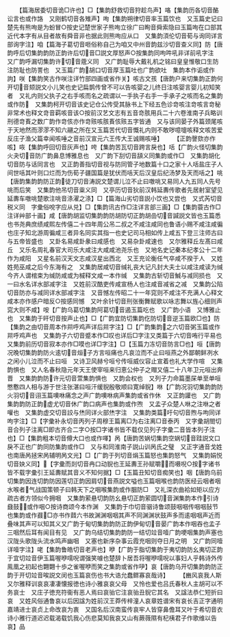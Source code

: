 <!-- { "loadSidebar": true } -->
　　【篇海居委切音诡□许也】□【集韵舒救切音狩趁鸟声】咯【集韵历各切音酪讼言也或作詻　又刚鹤切音各雉声】咰【集韵朔律切音率玉篇饮也　又玉篇史记曰楚先有熊咰是为蚡冒○按史记楚世家子熊咰立徐广曰眴音舜索隐曰玉篇咰在口部其近代本字有从目者故有舜音非也据此则熊咰应从口　又集韵湏伦切音荀与询同详言部询字注】咱【篇海子葛切音咂俗称自己为咱又中州音韵兹沙切音查义同】防【唐韵呼后切集韵韵防正韵许后切音□説文厚怒声○按集韵同呴吽吼非详前吼字注　又广韵呼漏切集韵许切音蔲义同　又广韵耻辱大戴礼机之铭曰皇皇惟敬口生防注防耻也防詈也　又玉篇广韵胡口切音厚玉篇吐也广韵欲吐　集韵本作诟或作訽】咲【集韵笑古作咲注详竹部四画或省作关】咳古文孩【唐韵户来切集韵正韵何开切音颏説文小儿笑也史记扁鹊传曾不可以告咳婴之儿终日注咳婴言婴儿初知笑者　又礼内则父执子之右手咳而名之疏谓以一手执子右手一手承子之咳而名之集韵或作防　又集韵柯开切音该史记仓公传受其脉书上下经五色诊竒咳注竒咳言竒秘非常术也释文竒音羁咳音该○按前汉艺文志有五音竒胲用兵二十六卷淮南子兵略训刑德竒賌之数广韵作竒侅亦作竒赅咳胲賌侅赅五字皆通　又与该同晏子外篇颈尾咳于天地然而漻漻不知六翮之所在又玉篇苦代切音慨礼内则不敢哕噫嚏咳释文咳苦爱反庄子渔父篇幸闻咳唾之音前汉宣元六王传大王诚赐咳唾】
　　【正韵謦欬亦作咳】咴【集韵呼回切音灰声也】咵【集韵苦瓦切音跨言戾也】咶【广韵火怪切集韵火夬切音防广韵鼻息博雅息也　又广韵下刮切音頢义同集韵或作□　又集韵胡化切音防与话同言也　又正韵善指切音视与防同管子地数篇十口之家十人咶盐庄子人间世咶其叶则口烂而为伤荀子疆国篇是犹伏而咶天后汉皇后纪汤梦及天而咶之】咷【唐韵集韵韵防正韵徒刀切音涛説文楚谓儿泣不止曰噭咷又易同人九五同人先号咷而后笑　又集韵他吊切音粜义同　又亭历切音狄前汉韩延夀传歌者先居射室望见延夀车噭咷楚歌注咷音涤濯之涤】□【篇海山劣切音説小饮也又尝也　又式芮切音税义同　字彚俗哾字应从兑】□【集韵讯古作□注详言部三画】□【集韵蓑古作□注详艸部十画】咸【唐韵胡监切集韵韵防胡防切正韵胡嵒切音諴説文皆也玉篇悉也书尧典庶绩咸熙左传僖二十四年周公吊二叔之不咸注咸同也鲁语小赐不咸注咸徧也庄子知北游周徧咸三者异名同实其指一也史记司马相如传上咸五下登三注师古曰与五帝皆盛也　又卦名易咸卦彖曰咸感也　又易杂卦咸速也　又尔雅释丘左髙曰咸丘　又乐名周礼春官大司乐大咸注大咸咸池尧乐也　又地名史记秦本纪孝公十二年作为咸阳　又星名前汉天文志咸汉星出西北　又王充论衡任气卒咸不揆于人　又姓姓苑巫咸之后今东海有之　又集韵居咸切音缄礼丧大记凡封大夫士以咸注咸读为缄今齐人谓棺束为缄防咸或为椷释文咸一本作缄　又集韵古斩切音鰔与减同损也　又一曰水名详水部减字注　又姓前汉酷吏传咸宣杨人也注咸音减省之减　又集韵公陷切音防亦与减同详水部减字注　又音憾左传昭二十一年窕则不咸注不充满人心释文咸本亦作感户暗反○按感同憾　又叶余针切音刑张衡舞赋歌以咏志舞以旌心细则声窕大则不咸】咹【广韵乌葛切集韵阿葛切音遏玉篇吃也　又广韵小语　又博雅止也　又集韵于旰切音按声止也】□【广韵宜防切集韵仡防切音逆玉篇欧□也】防【集韵之由切音周本作喌呼鸡声详后喌字注】□【广韵集韵之六切音粥玉篇或作喌呼鸡声也　又集韵子六切音蹙本作□叹也详后□字注又类篇于六切音哊行平易也　又集韵前历切音寂本亦作□嗼也详□字注】□【玉篇力冻切音防言□也】咺【唐韵况晚切集韵韵防火逺切音烜子方言咺痛也凡哀泣而不止曰咺燕之外鄙朝鲜冽水之闲小儿泣而不止曰咺　又诗卫风赫兮咺兮传咺威仪容止宣着也礼大学作喧　又集韵惧也　又人名春秋隐元年天王使宰咺来归恵公仲子之赗又僖二十八年卫元咺出奔晋　又集韵韵防许元切音萱集韵惧也　又韵会权也　又列子力命篇墨杘单至单咺憋懯四人相与游于世注张湛曰咺汗缓貎殷敬顺曰寛绰貎】咻【广韵况羽切集韵韵防火羽切音诩玉篇噢咻痛念之声广韵噢咻病声集韵或省作休　又正韵讙也　又广韵集韵韵防正韵虚尤切音休广韵口病声也集韵或作喣　又孟子众楚人咻之注咻之者嚾也　又集韵虚交切音詨与烋同详火部烋字注　又集韵类篇吁句切音煦与呴同详呴字注】□【字彚补永切音丙列子周穆王篇离□为右注离□音泰丙　又字彚胡閤切音合列子注离□即古齐合二字○按□字诸书皆不载仅见列子字彚二音皆本列子注也】□【集韵粗本切音僔大口也或作喗】呙【唐韵苦娲切集韵空娲切音跬説文口戾不正也广韵同防集韵或作□　又与和同淮南子説山训呙氏之璧　又正字通音戈姓也南唐呙拯宋呙辅明呙文光】□【广韵于列切音焆玉篇怒也集韵怒气　又集韵娟悦切音妜义同】【字彚而剡切音冉口动貎也王延夀王孙赋嚼而嗫唲○按字诸书皆不载字彚引王延夀赋其音义不知何据】□【玉篇丑知切音痴笑也】咽【唐韵乌前切集韵因连切韵防因莲切正韵因肩切音燕説文嗌也玉篇咽喉也韵防医经云咽者咽水喉者气战国策顿子曰韩天下之咽喉集韵或作胭防□　又礼深衣曲袷如矩以应方疏古者方领似今拥咽　又集韵萦悬切韵防幺悬切正韵萦圆切音渊集韵本作引诗鼗鼓或作咽○按诗商颂今本作渊　又集韵于巾切音骃诗鲁颂鼓咽咽传咽咽鼔节也集韵或作鼝□亦书作鼘六书故渊渊咽咽其声不同渊渊状鼓声多而逺咽咽声近而叠味其声可以知其义又广韵于甸切集韵韵防正韵伊甸切音晏广韵本作咽吞也孟子三咽然后耳有闻目有见　又广韵乌结切集韵韵防一结切竝音噎广韵哽咽集韵声塞也汉陇头歌陇头流水鸣声幽咽　又塞也新序杂事云霞充咽则夺日月之明　又广韵同噎详噎字注】咾【集韵鲁皓切音老声也】咿【广韵于脂切集韵于夷切韵防幺夷切正韵于宜切竝音伊玉篇喔咿嚅唲谓强笑噱也楚辞卜居吾将喔咿嚅唲以事妇人乎韩诗外传鳯凰之初起也翾翾十歩之雀喔咿而笑之集韵或省作吚】哀【唐韵乌开切集韵韵防正韵于开切竝音唉説文闵也玉篇哀伤也书大诰允蠢鳏寡哀哉诗】
　　【豳风哀我人斯　又尔雅释训哀哀凄凄懐报徳也诗小雅哀哀父母　又怜也爱也吕氏春秋人主胡可以不务哀士　又庄子徳充符衞有恶人焉曰哀骀它注哀骀丑貎它其名　又諡法恭仁短折曰哀　又姓风俗通鲁哀以后因諡为姓前汉王莽传梓潼人哀章姓谱宋有哀长吉正字通明嘉靖进士哀贞上命改哀为衷　又国名后汉南蛮传哀牢人皆穿鼻儋耳又叶于希切音衣诗小雅行道迟迟载渴载饥我心伤悲莫知我哀又山有蕨薇隰有杞桋君子作歌维以告哀】品
